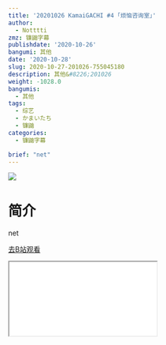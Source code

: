 ```yaml
---
title: '20201026 KamaiGACHI #4 ｢烦恼咨询室｣'
author:
  - Notttti
zmz: 镰鼬字幕
publishdate: '2020-10-26'
bangumi: 其他
date: '2020-10-28'
slug: 2020-10-27-201026-755045180
description: 其他&#8226;201026
weight: -1028.0
bangumis:
  - 其他
tags:
  - 综艺
  - かまいたち
  - 镰鼬
categories:
  - 镰鼬字幕

brief: "net"
---
```

![](https://raw.githubusercontent.com/tcgriffith/owaraisite/master/static/tmpimg/f472c77e51b612f1e4a421c2cdc40007c7e05623.jpg.480.jpg)
# 简介  
net  

[去B站观看](https://www.bilibili.com/video/av755045180/)
<div class ="resp-container"><iframe class="testiframe" src="//player.bilibili.com/player.html?aid=755045180"", scrolling="no", allowfullscreen="true" > </iframe></div> 
